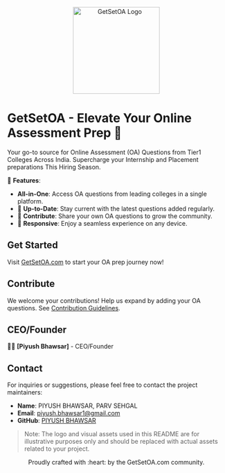 <p align="center">
  <img src="https://github.com/piyushhhxyz/GetSet-OA/assets/111758968/98b270c3-ea23-4909-b441-f61a40a9ec85" alt="GetSetOA Logo" width="200" />
</p>



# GetSetOA - Elevate Your Online Assessment Prep 🚀

Your go-to source for Online Assessment (OA) Questions from Tier1 Colleges Across India. Supercharge your Internship and Placement preparations This Hiring Season.

🌟 **Features**:
- **All-in-One**: Access OA questions from leading colleges in a single platform.
- 📆 **Up-to-Date**: Stay current with the latest questions added regularly.
- 💬 **Contribute**: Share your own OA questions to grow the community.
- 📱 **Responsive**: Enjoy a seamless experience on any device.

## Get Started

Visit [GetSetOA.com](https://www.getsetoa.com/) to start your OA prep journey now!

## Contribute

We welcome your contributions! Help us expand by adding your OA questions. See [Contribution Guidelines](CONTRIBUTING.md).

## CEO/Founder

👨‍💼 **[Piyush Bhawsar]** - CEO/Founder

## Contact

For inquiries or suggestions, please feel free to contact the project maintainers:

- **Name**: PIYUSH BHAWSAR, PARV SEHGAL
- **Email**: piyush.bhawsar1@gmail.com
- **GitHub**: [PIYUSH BHAWSAR](https://github.com/piyushhhxyz)

> Note: The logo and visual assets used in this README are for illustrative purposes only and should be replaced with actual assets related to your project.
<div align="center">
  Proudly crafted with :heart: by the GetSetOA.com community.
</div>
